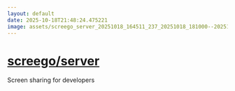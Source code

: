 ```yaml
---
layout: default
date: 2025-10-18T21:48:24.475221
image: assets/screego_server_20251018_164511_237_20251018_181000--20251018T201000939--cropped.png
---
```


# [screego/server](https://github.com/screego/server/)

Screen sharing for developers
